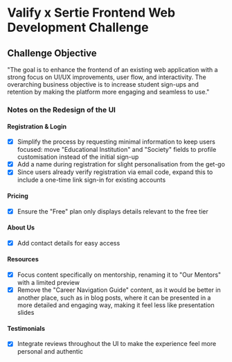 # Valify x Sertie Frontend Web Development Challenge
## Challenge Objective
"The goal is to enhance the frontend of an existing web application with a strong focus on UI/UX improvements, user flow, and interactivity. The overarching business objective is to increase student sign-ups and retention by making the platform more engaging and seamless to use."

### Notes on the Redesign of the UI

#### Registration & Login  
- [x] Simplify the process by requesting minimal information to keep users focused: move "Educational Institution" and "Society" fields to profile customisation instead of the initial sign-up
- [x] Add a name during registration for slight personalisation from the get-go
- [x] Since users already verify registration via email code, expand this to include a one-time link sign-in for existing accounts

#### Pricing  
- [x] Ensure the "Free" plan only displays details relevant to the free tier

#### About Us  
- [x] Add contact details for easy access

#### Resources  
- [x] Focus content specifically on mentorship, renaming it to "Our Mentors" with a limited preview
- [x] Remove the "Career Navigation Guide" content, as it would be better in another place, such as in blog posts, where it can be presented in a more detailed and engaging way, making it feel less like presentation slides

#### Testimonials  
- [x] Integrate reviews throughout the UI to make the experience feel more personal and authentic
